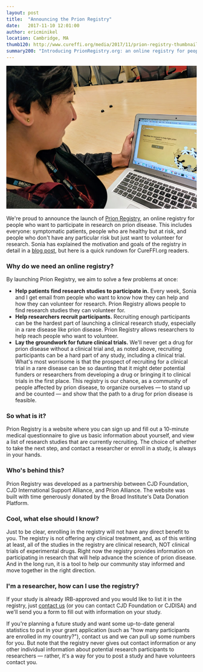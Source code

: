 ```yaml
---
layout: post
title:  "Announcing the Prion Registry"
date:   2017-11-10 12:01:00
author: ericminikel
location: Cambridge, MA
thumb120: http://www.cureffi.org/media/2017/11/prion-registry-thumbnail.png
summary200: "Introducing PrionRegistry.org: an online registry for people who want to participate in research on prion disease."
---
```


![](/media/2017/11/signing-up-for-prion-registry.png)

We're proud to announce the launch of [Prion Registry](https://prionregistry.org/), an online registry for people who want to participate in research on prion disease. This includes everyone: symptomatic patients, people who are healthy but at risk, and people who don't have any particular risk but just want to volunteer for research. Sonia has explained the motivation and goals of the registry in detail in a [blog post](http://www.prionalliance.org/2017/11/07/online-research-participant-registry-launched/), but here is a quick rundown for CureFFI.org readers.

### Why do we need an online registry?

By launching Prion Registry, we aim to solve a few problems at once:

+ **Help patients find research studies to participate in.** Every week, Sonia and I get email from people who want to know how they can help and how they can volunteer for research. Prion Registry allows people to find research studies they can volunteer for.
+ **Help researchers recruit participants.** Recruiting enough participants can be the hardest part of launching a clinical research study, especially in a rare disease like prion disease. Prion Registry allows researchers to help reach people who want to volunteer.
+ **Lay the groundwork for future clinical trials.** We'll never get a drug for prion disease without a clinical trial and, as noted above, recruiting participants can be a hard part of any study, including a clinical trial. What's most worrisome is that the prospect of recruiting for a clinical trial in a rare disease can be so daunting that it might deter potential funders or researchers from developing a drug or bringing it to clinical trials in the first place. This registry is our chance, as a community of people affected by prion disease, to organize ourselves &mdash; to stand up and be counted &mdash; and show that the path to a drug for prion disease is feasible.

### So what is it?

Prion Registry is a website where you can sign up and fill out a 10-minute medical questionnaire to give us basic information about yourself, and view a list of research studies that are currently recruiting.  The choice of whether to take the next step, and contact a researcher or enroll in a study, is always in your hands.

### Who's behind this?

Prion Registry was developed as a partnership between CJD Foundation, CJD International Support Alliance, and Prion Alliance. The website was built with time generously donated by the Broad Institute's Data Donation Platform.

### Cool, what else should I know?

Just to be clear, enrolling in the registry will not have any direct benefit to you. The registry is not offering any clinical treatment, and, as of this writing at least, all of the studies in the registry are clinical research, NOT clinical trials of experimental drugs. Right now the registry provides information on participating in research that will help advance the science of prion disease. And in the long run, it is a tool to help our community stay informed and move together in the right direction.

### I'm a researcher, how can I use the registry?

If your study is already IRB-approved and you would like to list it in the registry, just [contact us](/contact/) (or you can contact CJD Foundation or CJDISA) and we'll send you a form to fill out with information on your study.

If you're planning a future study and want some up-to-date general statistics to put in your grant application (such as "how many participants are enrolled in my country?"), contact us and we can pull up some numbers for you. But note that the registry never gives out contact information or any other individual information about potential research participants to researchers &mdash; rather, it's a way for you to post a study and have volunteers contact you. 


